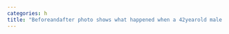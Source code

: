 ```yaml
---
categories: h
title: "Beforeandafter photo shows what happened when a 42yearold male model went on testosterone therapy to gain muscle and energy"
---
```

